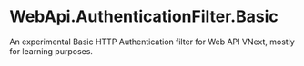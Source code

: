WebApi.AuthenticationFilter.Basic
=================================

An experimental Basic HTTP Authentication filter for Web API VNext, mostly for learning purposes.
